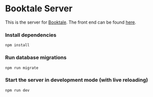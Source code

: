 # Booktale Server

This is the server for [Booktale](https://booktale.netlify.app). The front end can be found [here](https://github.com/adamdebrouwere/adam-debrouwere-capstone-booktale).

### Install dependencies
```npm install```

### Run database migrations
```npm run migrate```

### Start the server in development mode (with live reloading)
```npm run dev```




